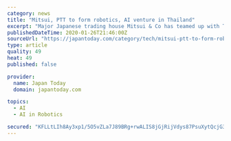 ```yaml
---
category: news
title: "Mitsui, PTT to form robotics, AI venture in Thailand"
excerpt: "Major Japanese trading house Mitsui & Co has teamed up with Thai state-backed oil firm PTT Public Co to launch a joint venture for artificial intelligence and robotics technologies in line with the Thai government's initiative to promote an innovation-based economy. Mitsui's Thai arm, Mitsui & Co (Thailand), and PTT will establish an equally ..."
publishedDateTime: 2020-01-26T21:46:00Z
sourceUrl: "https://japantoday.com/category/tech/mitsui-ptt-to-form-robotics-ai-venture-in-thailand-1"
type: article
quality: 49
heat: 49
published: false

provider:
  name: Japan Today
  domain: japantoday.com

topics:
  - AI
  - AI in Robotics

secured: "KFLLtLIh8Ay3xp1/5O5vZLa7J89BRg+rwALIS8jGjRijVdys87PsuXytQcjG3yHtw5bcbo9lb6AAe9mtuwKjxFaArd2gJjiECsy6ev4l5RV6UIJJVPfFluvAn/G4wcxkgKB/mtzyYfq4cW9Lr8O+VPPKJOOhmmhnx1M52KeCDcJjQDmNqWNX7qm1/r8uHlkfe8IWhKr8+s7eIO+gF5GLrR+bve+eyfbghBluIg6nvY0Ta9gFeSrfUcMU4XadeWFf45ztmYKCl5N8xTvI3g9FbrII1xLfhwnjOq69u9mjZpNEmjEnpYC3/UcajS7+KTII;iy/6sMpQkLgSI9CQJb1zYg=="
---
```


